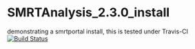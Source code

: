 SMRTAnalysis_2.3.0_install
==========================

demonstrating a smrtportal install, this is tested under Travis-CI [![Build Status](https://travis-ci.org/mjhsieh/SMRTAnalysis_2.3.0_install.svg?branch=master)](https://travis-ci.org/mjhsieh/SMRTAnalysis_2.3.0_install)
